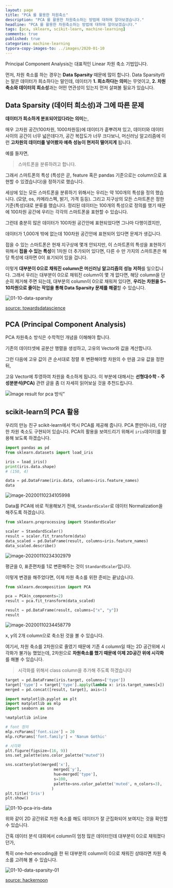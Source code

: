 ```yaml
---
layout: page
title: "PCA 를 활용한 차원축소"
description: "PCA 를 활용한 차원축소하는 방법에 대하여 알아보겠습니다."
headline: "PCA 를 활용한 차원축소하는 방법에 대하여 알아보겠습니다."
tags: [pca, sklearn, scikit-learn, machine-learning]
comments: true
published: true
categories: machine-learning
typora-copy-images-to: ../images/2020-01-10
---
```




Principal Component Analysis는 대표적인 Linear 차원 축소 기법입니다. 

먼저, 차원 축소를 하는 경우는 **Data Sparsity** 때문에 많이 합니다. Data Sparsity라는 말은 데이터가 희소하다는  말인데, 데이터가 **1. 희소하다는 의미**는 무엇이고, **2. 차원 축소와 데이터의 희소성**과는 어떤 연관성이 있는지 먼저 살펴볼 필요가 있습니다.



## Data Sparsity (데이터 희소성)과 그에 따른 문제

**데이터가 희소하게 분포되어있다라는 의미**는,

매우 고차원 공간(100차원, 1000차원등)에 데이터가 흩뿌려져 있고, 데이터와 데이터 사이의 공간이 너무 넓은데다가, 공간 복잡도가 너무 크다보니, 머신러닝 알고리즘에 이런 **고차원의 데이터를 넣어봤자 예측 성능이 현저히 떨어지게** 됩니다.

예를 들자면, 

> 스마트폰을 분류하려고 합니다. 

그래서 스마트폰의 특성 (특성은 곧, feature 혹은 pandas 기준으로는 column으로 표현할 수 있겠습니다)을 정하기로 했습니다.

세상에 있는 모든 스마트폰을 분류하기 위해서는 우리는 약 100개의 특성을 정의 했습니다. (모양, os, 카메라스펙, 밝기, 가격 등등). 그리고 지구상의 모든 스마트폰은 정한 기준(특성)대로 분류를 했습니다. 정리된 데이터는 100개의 특성으로 정의를 했기 때문에 100차원 공간에 우리는 각각의 스마트폰을 표현할 수 있습니다.

그런데 충분히 많은 데이터가 100차원 공간안에 표현되었다면 그나마 다행이겠지만,

데이터가 1,000개 밖에 없는데 100차원 공간안에 표현되어 있다면 문제가 생깁니다.

접을 수 있는 스마트폰은  현재 지구상에 몇개 안되지만, 이 스마트폰의 특성을 표현하기 위해서 **접을 수 있는 특성**이 1차원 더 추가되어 있다면, 다른 수  만 가지의 스마트폰은 해당 특성에 대하면 0이 표기되어 있을 겁니다.

이렇게 **대부분이 0으로 채워진 column은 머신러닝 알고리즘의 성능 저하**를 일으킵니다. 그래서 우리는 대부분이 0으로 채워진 column이 몇 개 없다면, 해당 column을 단순히 제거해 주면 되는데, 대부분의 column이 0으로 채워져 있다면, **우리는 차원을 5~ 10차원으로 줄이는 작업을 통해 Data Sparsity 문제를 해결**할 수 있습니다.



![01-10-data-sparsity](../images/2020-01-10/01-10-data-sparsity.png)

[source: towardsdatascience](https://towardsdatascience.com/smarter-ways-to-encode-categorical-data-for-machine-learning-part-1-of-3-6dca2f71b159)

## PCA (Principal Component Analysis)

PCA 차원축소 방식은 수학적인 개념을 이해해야 합니다.

기존의 데이터셋에 공분산 행렬을 생성하고, 고유의 Vector와 값을 계산합니다.

그런 다음에 고유 값이 큰 순서대로 정렬 후 변환해야할 차원의 수 만큼 고유 값을 정한 뒤,

고유 Vector에 투영하여 차원을 축소하게 됩니다. 이 부분에 대해서는 **선형대수학 - 주성분분석(PCA)** 관련 글을 좀 더 자세히 읽어보실 것을 추천드립니다.

![Image result for pca 방식"](https://upload.wikimedia.org/wikipedia/commons/1/15/GaussianScatterPCA.png)

## scikit-learn의 PCA 활용

우리의 만능 친구 scikit-learn에서 역시 PCA를 제공해 줍니다. PCA 뿐만아니라, 다양한 차원 축소도 구현되어 있습니다. PCA의 활용을 보여드리기 위해서 `iris`데이터를 활용해 보도록 하겠습니다.



```python
import pandas as pd
from sklearn.datasets import load_iris

iris = load_iris()
print(iris.data.shape)
# (150, 4)

data = pd.DataFrame(iris.data, columns=iris.feature_names)
data
```

![image-20200110234105998](../images/2020-01-10/image-20200110234105998.png)



Data를 PCA에 바로 적용해보기 전에, `StandardScaler`로 데이터 Normalization을 해주도록 하겠습니다.



```python
from sklearn.preprocessing import StandardScaler

scaler = StandardScaler()
result = scaler.fit_transform(data)
data_scaled = pd.DataFrame(result, columns=iris.feature_names)
data_scaled.describe()
```

![image-20200110234302979](../images/2020-01-10/image-20200110234302979.png)

평균을 0, 표준편차를 1로 변환해주는 것이 `StandardScaler`입니다. 

이렇게 변경을 해주었다면, 이제 차원 축소를 위한 준비는 끝났습니다.



```python
from sklearn.decomposition import PCA

pca = PCA(n_components=2)
result = pca.fit_transform(data_scaled)

result = pd.DataFrame(result, columns=["x", "y"])
result
```

![image-20200110234458779](../images/2020-01-10/image-20200110234458779.png)

x, y의 2개 column으로 축소된 것을 볼 수 있습니다.



여기서, 차원 축소를 2차원으로 줄였기 때문에 기존 4 column일 때는 2D 공간위에 시각화가 불가능 했었는데,  2차원으로 **차원축소를 했기 때문에 이제 2D공간 위에 시각화**를 해볼 수 있습니다.

> 시각화를 위해서 class column을 추가해 주도록 하겠습니다

```python
target = pd.DataFrame(iris.target, columns=['type'])
target['type'] = target['type'].apply(lambda x: iris.target_names[x])
merged = pd.concat([result, target], axis=1)
```



```python
import matplotlib.pyplot as plt
import matplotlib as mlp
import seaborn as sns

%matplotlib inline

# font 정의
mlp.rcParams['font.size'] = 20
mlp.rcParams['font.family'] = 'Nanum Gothic'

# 시각화
plt.figure(figsize=(16, 9))
sns.set_palette(sns.color_palette("muted"))

sns.scatterplot(merged['x'], 
                     merged['y'], 
                     hue=merged['type'], 
                     s=100,
                     palette=sns.color_palette('muted', n_colors=3),
                    )
plt.title('Iris')
plt.show()
```

![01-10-pca-iris-data](../images/2020-01-10/01-10-pca-iris-data.png)



위와 같이 2D 공간위로 차원 축소를 해도 데이터가 잘 군집화되어 보여지는 것을 확인할 수 있습니다.

간혹 데이터 분석 대회에서 column이 엄청 많은 데이터인데 대부분이 0으로 채워졌다던가,

특히 one-hot-encoding을 한 뒤 대부분의 column이 0으로 채워진 상태라면 차원 축소를 고려해 볼 수 있습니다. 



![01-10-data-sparsity-01](../images/2020-01-10/01-10-data-sparsity-01.png)

[source: hackernoon](https://hackernoon.com/what-is-one-hot-encoding-why-and-when-do-you-have-to-use-it-e3c6186d008f)